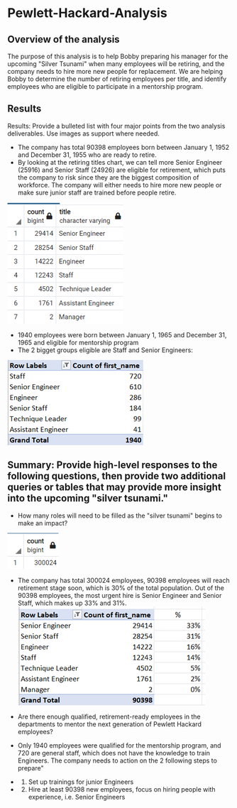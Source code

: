 # Pewlett-Hackard-Analysis
## Overview of the analysis
The purpose of this analysis is to help Bobby preparing his manager for the upcoming "Silver Tsunami" when many employees will be retiring, and the company needs to hire more new people for replacement. We are helping Bobby to determine the number of retiring employees per title, and identify employees who are eligible to participate in a mentorship program. 
## Results
Results: Provide a bulleted list with four major points from the two analysis deliverables. Use images as support where needed.
* The company has total 90398 employees born between January 1, 1952 and December 31, 1955 who are ready to retire.
* By looking at the retiring titles chart, we can tell more Senior Engineer (25916) and Senior Staff (24926) are eligible for retirement, which puts the company to risk since they are the biggest composition of workforce. The company will either needs to hire more new people or make sure junior staff are trained before people retire.

![retiring titles](https://github.com/siqiou/Pewlett-Hackard-Analysis/blob/ddbefd744dce3eaa77573ad76a57ee98b2cc2671/Analysis%20Project%20Folder/Pewlett-Hackard-Analysis%20Folder/Retiring%20count.png)
* 1940 employees were born between January 1, 1965 and December 31, 1965 and eligible for mentorship program
* The 2 bigget groups eligible are Staff and Senior Engineers:

![mentorship](https://github.com/siqiou/Pewlett-Hackard-Analysis/blob/ddbefd744dce3eaa77573ad76a57ee98b2cc2671/Analysis%20Project%20Folder/Pewlett-Hackard-Analysis%20Folder/mentorship%20count.png)


## Summary: Provide high-level responses to the following questions, then provide two additional queries or tables that may provide more insight into the upcoming "silver tsunami."
- How many roles will need to be filled as the "silver tsunami" begins to make an impact?

![total employees](https://github.com/siqiou/Pewlett-Hackard-Analysis/blob/ddbefd744dce3eaa77573ad76a57ee98b2cc2671/Analysis%20Project%20Folder/Pewlett-Hackard-Analysis%20Folder/total%20employees.png)

- The company has total 300024 employees, 90398 employees will reach retirement stage soon, which is 30% of the total population. Out of the 90398 employees, the most urgent hire is Senior Engineer and Senior Staff, which makes up 33% and 31%. 
![percentage retire](https://github.com/siqiou/Pewlett-Hackard-Analysis/blob/11794f713e6b6a0a1ced8ec0ba6258314652e98f/Analysis%20Project%20Folder/Pewlett-Hackard-Analysis%20Folder/percentage%20of%20retire.png)

- Are there enough qualified, retirement-ready employees in the departments to mentor the next generation of Pewlett Hackard employees?
- Only 1940 employees were qualified for the mentorship program, and 720 are general staff, which does not have the knowledge to train Engineers. The company needs to action on the 2 following steps to prepare"
- 1. Set up trainings for junior Engineers 
- 2. Hire at least 90398 new employees, focus on hiring people with experience, i.e. Senior Engineers
